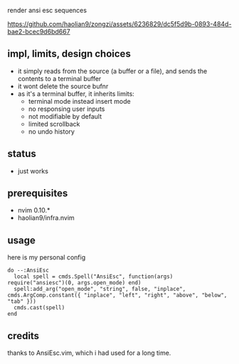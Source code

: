 render ansi esc sequences

https://github.com/haolian9/zongzi/assets/6236829/dc5f5d9b-0893-484d-bae2-bcec9d6bd667


## impl, limits, design choices
* it simply reads from the source (a buffer or a file), 
  and sends the contents to a terminal buffer
* it wont delete the source bufnr
* as it's a terminal buffer, it inherits limits:
    * terminal mode instead insert mode
    * no responsing user inputs
    * not modifiable by default
    * limited scrollback
    * no undo history

## status
* just works

## prerequisites
* nvim 0.10.*
* haolian9/infra.nvim

## usage
here is my personal config
```
do --:AnsiEsc
  local spell = cmds.Spell("AnsiEsc", function(args) require("ansiesc")(0, args.open_mode) end)
  spell:add_arg("open_mode", "string", false, "inplace", cmds.ArgComp.constant({ "inplace", "left", "right", "above", "below", "tab" }))
  cmds.cast(spell)
end
```

## credits
thanks to AnsiEsc.vim, which i had used for a long time.
